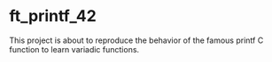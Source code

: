 # ft_printf_42
This project is about to reproduce the behavior of the famous printf C function to learn variadic functions.
